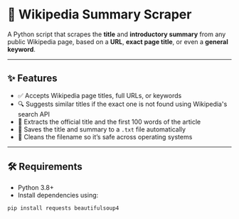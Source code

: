 # 🧠 Wikipedia Summary Scraper

A Python script that scrapes the **title** and **introductory summary** from any public Wikipedia page, based on a **URL**, **exact page title**, or even a **general keyword**.

---

## ✨ Features

- ✅ Accepts Wikipedia page titles, full URLs, or keywords 
- 🔍 Suggests similar titles if the exact one is not found using Wikipedia's search API
- 📄 Extracts the official title and the first 100 words of the article
- 💾 Saves the title and summary to a `.txt` file automatically
- 🧼 Cleans the filename so it’s safe across operating systems

---

## 🛠️ Requirements

- Python 3.8+
- Install dependencies using:

```bash
pip install requests beautifulsoup4
